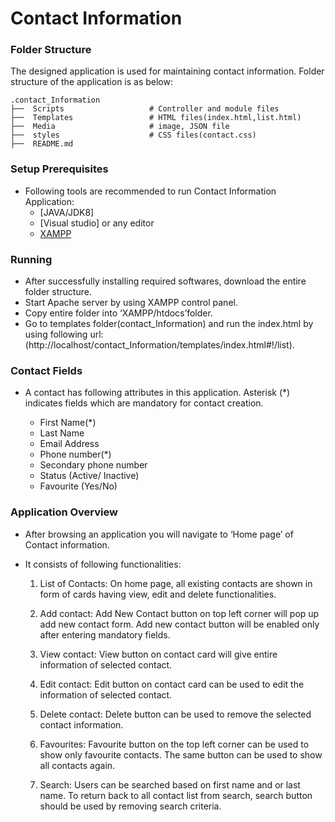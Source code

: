 # Contact Information

### Folder Structure

The designed application is used for maintaining contact information. Folder structure of the application is as below:
 	

    .contact_Information
    ├──  Scripts                   # Controller and module files
    ├──  Templates                 # HTML files(index.html,list.html)
    ├──  Media                     # image, JSON file
    ├──  styles                    # CSS files(contact.css)
    ├──  README.md                 
 		     


### Setup Prerequisites

- Following tools are recommended to run Contact Information Application:
  - [JAVA/JDK8]
  - [Visual studio] or any editor
  - [XAMPP](https://www.apachefriends.org/index.html)

### Running

- After successfully installing required softwares, download the entire folder structure.
- Start Apache server by using XAMPP control panel.
- Copy entire folder into ‘XAMPP/htdocs’folder.
- Go to templates folder(contact_Information) and run the index.html by using following url: 
(http://localhost/contact_Information/templates/index.html#!/list).

### Contact Fields
- A contact has following attributes in this application. Asterisk (\*)  indicates fields which are mandatory for contact creation.

    - First Name(*)              
    - Last Name                 
    - Email Address                     
    - Phone number(*)                    
    - Secondary phone number                 
    - Status (Active/ Inactive)
    - Favourite (Yes/No)


### Application Overview

- After browsing an application you will navigate to ‘Home page’ of Contact information.

- It consists of following functionalities:
  1. List of Contacts: 
	On home page, all existing contacts are shown in form of cards having view, edit and delete functionalities.
			
  2. Add contact: 
	Add New Contact button on top left corner will pop up add new contact form. Add new contact button will be enabled only 	after entering mandatory fields.

  3. View contact: 
	View button on contact card will give entire information of selected contact.

  4. Edit contact: 
	Edit button on contact card can be used to edit the information of selected contact.

  5. Delete contact: 
	Delete button can be used to remove the selected contact information.

  6. Favourites: 
	Favourite button on the top left corner can be used to show only favourite contacts.
	The same button can be used to show all contacts again.

  7. Search: 
	Users can be searched based on first name and or last name.
	To return back to all contact list from search, search button should be used by removing search criteria.



